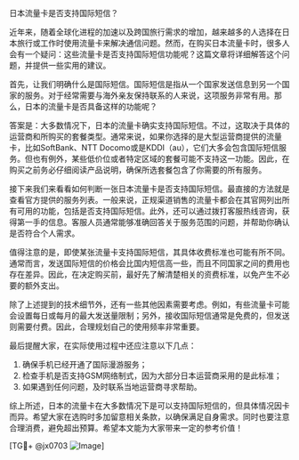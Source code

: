 日本流量卡是否支持国际短信？

近年来，随着全球化进程的加速以及跨国旅行需求的增加，越来越多的人选择在日本旅行或工作时使用流量卡来解决通信问题。然而，在购买日本流量卡时，很多人会有一个疑问：这些流量卡是否支持国际短信功能呢？这篇文章将详细解答这个问题，并提供一些实用的建议。

首先，让我们明确什么是国际短信。国际短信是指从一个国家发送信息到另一个国家的服务。对于经常需要与海外亲友保持联系的人来说，这项服务非常有用。那么，日本的流量卡是否具备这样的功能呢？

答案是：大多数情况下，日本的流量卡确实支持国际短信。不过，这取决于具体的运营商和所购买的套餐类型。通常来说，如果你选择的是大型运营商提供的流量卡，比如SoftBank、NTT Docomo或是KDDI（au），它们大多会包含国际短信服务。但也有例外，某些低价位或者特定区域的套餐可能不支持这一功能。因此，在购买之前务必仔细阅读产品说明，确保所选套餐包含了你需要的所有服务。

接下来我们来看看如何判断一张日本流量卡是否支持国际短信。最直接的方法就是查看官方提供的服务列表。一般来说，正规渠道销售的流量卡都会在其官网列出所有可用的功能，包括是否支持国际短信。此外，还可以通过拨打客服热线咨询，获得第一手的信息。客服人员通常能够准确回答关于服务范围的问题，并帮助你确认是否符合个人需求。

值得注意的是，即使某张流量卡支持国际短信，其具体收费标准也可能有所不同。通常而言，发送国际短信的价格会比国内短信高一些，而且不同国家之间的费用也存在差异。因此，在决定购买前，最好先了解清楚相关的资费标准，以免产生不必要的额外支出。

除了上述提到的技术细节外，还有一些其他因素需要考虑。例如，有些流量卡可能会设置每日或每月的最大发送量限制；另外，接收国际短信通常是免费的，但发送则需要付费。因此，合理规划自己的使用频率非常重要。

最后提醒大家，在实际使用过程中还应注意以下几点：
1. 确保手机已经开通了国际漫游服务；
2. 检查手机是否支持GSM网络制式，因为大部分日本运营商采用的是此标准；
3. 如果遇到任何问题，及时联系当地运营商寻求帮助。

综上所述，日本的流量卡在大多数情况下是可以支持国际短信的，但具体情况因卡而异。希望大家在选购时多加留意相关条款，以确保满足自身需求。同时也要注意合理消费，避免超出预算。希望本文能为大家带来一定的参考价值！

[TG💪+ @jx0703 ![Image](https://github.com/user-attachments/assets/dbca1d08-cadb-493c-b0ec-ad6f7a83f270)]